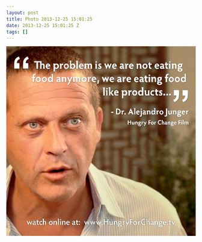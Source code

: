 ```yaml
---
layout: post
title: Photo 2013-12-25 15:01:25
date: 2013-12-25 15:01:25 Z
tags: []
---
```

![](/media/2013/12/71107354468.jpg)
